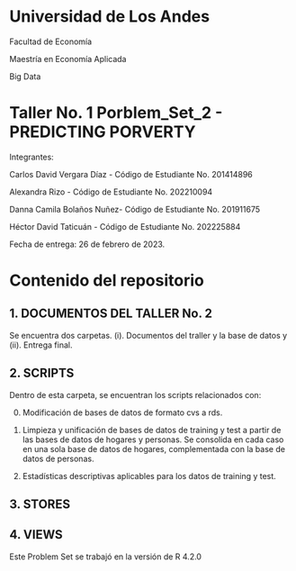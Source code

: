 # Universidad de Los Andes

Facultad de Economía

Maestría en Economía Aplicada

Big Data

# Taller No. 1 Porblem_Set_2 - PREDICTING PORVERTY

Integrantes: 

Carlos David Vergara Díaz -
Código de Estudiante No. 201414896

Alexandra Rizo - 
Código de Estudiante No. 202210094

Danna Camila Bolaños Nuñez- 
Código de Estudiante No. 201911675

Héctor David Taticuán - 
Código de Estudiante No. 202225884

Fecha de entrega: 26 de febrero de 2023. 

# Contenido del repositorio

## 1. DOCUMENTOS DEL TALLER No. 2

Se encuentra dos carpetas. (i). Documentos del traller y la base de datos y (ii). Entrega final. 

## 2. SCRIPTS

Dentro de esta carpeta, se encuentran los scripts relacionados con: 

0. Modificación de bases de datos de formato cvs a rds. 

1. Limpieza y unificación de bases de datos de training y test a partir de las bases de datos de hogares y personas. Se consolida en cada caso en una sola base de datos de hogares, complementada con la base de datos de personas. 

2. Estadísticas descriptivas aplicables para los datos de training y test. 



## 3. STORES


## 4. VIEWS


Este Problem Set se trabajó en la versión de R 4.2.0
